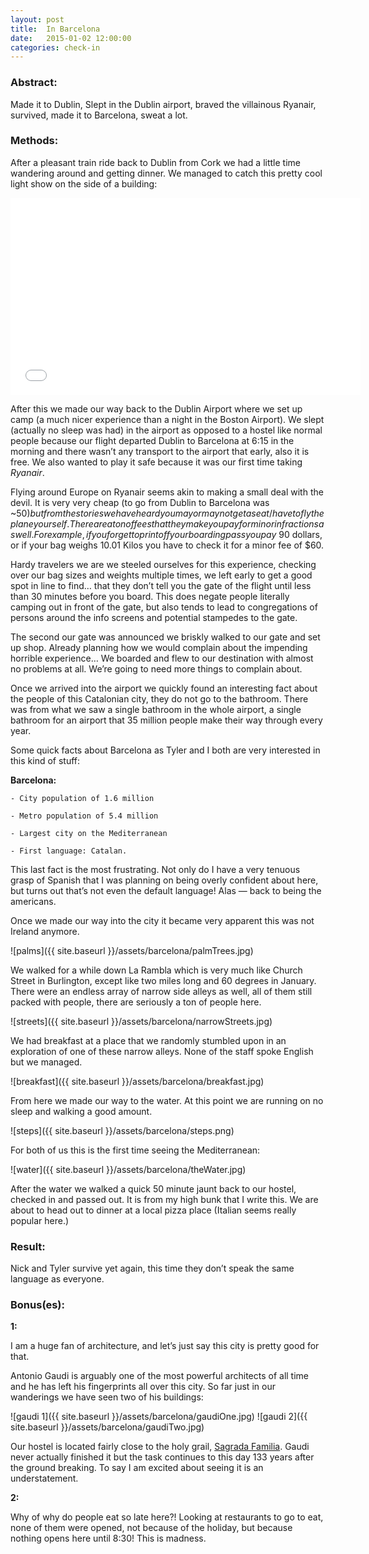 ```yaml
---
layout: post
title:  In Barcelona
date:   2015-01-02 12:00:00
categories: check-in
---
```


### Abstract:

Made it to Dublin, Slept in the Dublin airport, braved the villainous Ryanair, survived, made it to Barcelona, sweat a lot. 

### Methods:

After a pleasant train ride back to Dublin from Cork we had a little time wandering around and getting dinner. We managed to catch this pretty cool light show on the side of a building: 

<iframe width="560" height="315" src="//www.youtube.com/embed/CA9HlREeQaA" frameborder="0" allowfullscreen></iframe>

After this we made our way back to the Dublin Airport where we set up camp (a much nicer experience than a night in the Boston Airport). We slept (actually no sleep was had) in the airport as opposed to a hostel like normal people because our flight departed Dublin to Barcelona at 6:15 in the morning and there wasn’t any transport to the airport that early, also it is free. We also wanted to play it safe because it was our first time taking _Ryanair_. 

Flying around Europe on Ryanair seems akin to making a small deal with the devil. It is very very cheap (to go from Dublin to Barcelona was ~$50) but from the stories we have heard you may or may not get a seat/have to fly the plane yourself. There are a ton of fees that they make you pay for minor infractions as well. For example, if you forget to print off your boarding pass you pay ~$90 dollars, or if your bag weighs 10.01 Kilos you have to check it for a minor fee of $60. 

Hardy travelers we are we steeled ourselves for this experience, checking over our bag sizes and weights multiple times, we left early to get a good spot in line to find… that they don’t tell you the gate of the flight until less than 30 minutes before you board. This does negate people literally camping out in front of the gate, but also tends to lead to congregations of persons around the info screens and potential stampedes to the gate. 

The second our gate was announced we briskly walked to our gate and set up shop. Already planning how we would complain about the impending horrible experience… We boarded and flew to our destination with almost no problems at all. We’re going to need more things to complain about. 

Once we arrived into the airport we quickly found an interesting fact about the people of this Catalonian city, they do not go to the bathroom. There was from what we saw a single bathroom in the whole airport, a single bathroom for an airport that 35 million people make their way through every year. 

Some quick facts about Barcelona as Tyler and I both are very interested in this kind of stuff: 

__Barcelona:__

	- City population of 1.6 million

	- Metro population of 5.4 million
	
	- Largest city on the Mediterranean
	
	- First language: Catalan. 

This last fact is the most frustrating. Not only do I have a very tenuous grasp of Spanish that I was planning on being overly confident about here, but turns out that’s not even the default language! Alas — back to being the americans. 

Once we made our way into the city it became very apparent this was not Ireland anymore. 

![palms]({{ site.baseurl }}/assets/barcelona/palmTrees.jpg)

We walked for a while down La Rambla which is very much like Church Street in Burlington, except like two miles long and 60 degrees in January. There were an endless array of narrow side alleys as well, all of them still packed with people, there are seriously a ton of people here. 

![streets]({{ site.baseurl }}/assets/barcelona/narrowStreets.jpg)

We had breakfast at a place that we randomly stumbled upon in an exploration of one of these narrow alleys. None of the staff spoke English but we managed. 

![breakfast]({{ site.baseurl }}/assets/barcelona/breakfast.jpg)

From here we made our way to the water. At this point we are running on no sleep and walking a good amount. 

![steps]({{ site.baseurl }}/assets/barcelona/steps.png)

For both of us this is the first time seeing the Mediterranean: 

![water]({{ site.baseurl }}/assets/barcelona/theWater.jpg)

After the water we walked a quick 50 minute jaunt back to our hostel, checked in and passed out. It is from my high bunk that I write this. We are about to head out to dinner at a local pizza place (Italian seems really popular here.)

### Result:
Nick and Tyler survive yet again, this time they don’t speak the same language as everyone. 

### Bonus(es):
__1:__

I am a huge fan of architecture, and let’s just say this city is pretty good for that. 

Antonio Gaudi is arguably one of the most powerful architects of all time and he has left his fingerprints all over this city. So far just in our wanderings we have seen two of his buildings: 

![gaudi 1]({{ site.baseurl }}/assets/barcelona/gaudiOne.jpg)
![gaudi 2]({{ site.baseurl }}/assets/barcelona/gaudiTwo.jpg)

Our hostel is located fairly close to the holy grail, [Sagrada Familia](http://en.wikipedia.org/wiki/Sagrada_Fam%C3%ADlia). Gaudi never actually finished it but the task continues to this day 133 years after the ground breaking. To say I am excited about seeing it is an understatement. 

__2:__

Why of why do people eat so late here?! Looking at restaurants to go to eat, none of them were opened, not because of the holiday, but because nothing opens here until 8:30! This is madness. 

[jekyll]:      http://jekyllrb.com
[jekyll-gh]:   https://github.com/jekyll/jekyll
[jekyll-help]: https://github.com/jekyll/jekyll-help
